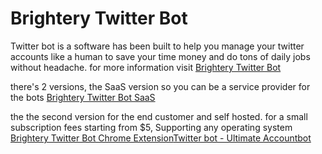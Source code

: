 # Brightery Twitter Bot
Twitter bot is a software has been built to help you manage your twitter accounts like a human to save your time money and do tons of daily jobs without headache.
for more information visit [Brightery Twitter Bot](https://www.brightery.com/en/product/brightery-twitter-bot-SaaS)

there's 2 versions, the SaaS version so you can be a service provider for the bots [Brightery Twitter Bot SaaS](https://www.brightery.com/en/product/brightery-twitter-bot-SaaS)

the the second version for the end customer and self hosted. for a small subscription fees starting from $5, Supporting any operating system [Brightery Twitter Bot Chrome Extension](https://www.brightery.com/en/product/twitter-bot-ultimate-accountbot)[Twitter bot - Ultimate Accountbot](https://www.brightery.com/en/product/twitter-bot-ultimate-accountbot)
